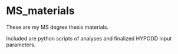 # MS_materials

These are my MS degree thesis materials.

Included are python scripts of analyses and finalized HYPODD input parameters.


